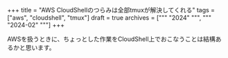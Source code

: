 +++
title = "AWS CloudShellのつらみは全部tmuxが解決してくれる"
tags = ["aws", "cloudshell", "tmux"]
draft = true
archives = ["""
  "2024"
  """, """
  "2024-02"
  """]
+++

AWSを扱うときに、ちょっとした作業をCloudShell上でおこなうことは結構あるかと思います。
